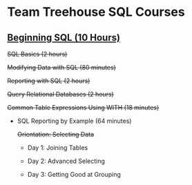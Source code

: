 # **Team Treehouse SQL Courses**

## **[Beginning SQL (10 Hours)](https://teamtreehouse.com/tracks/beginning-sql)**

~~SQL Basics (2 hours)~~

~~Modifying Data with SQL (80 minutes)~~

~~Reporting with SQL (2 hours)~~

~~Query Relational Databases (2 hours)~~

~~Common Table Expressions Using WITH (18 minutes)~~

- SQL Reporting by Example (64 minutes)

    ~~Orientation: Selecting Data~~

    - Day 1: Joining Tables

    - Day 2: Advanced Selecting

    - Day 3: Getting Good at Grouping
